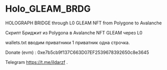 # Holo_GLEAM_BRDG
HOLOGRAPH BRIDGE through L0 GLEAM NFT from Polygone to Avalanche

Скрипт Бриджит из Polygona в Avalanche NFT GLEAM через L0

wallets.txt вводим приватники 1 приватник одна строчка. 

Donate (evm) : 0xe7b5cb9f137C663D07EF2539678392650c8e3645

Telegram https://t.me/ildarzf  .
